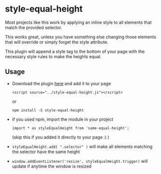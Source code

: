 # style-equal-height

Most projects like this work by applying an inline style to all elements that match the provided selector.

This works great, unless you have something else changing those elements that will override or simply forget the style attribute.

This plugin will append a style tag to the bottom of your page with the necessary style rules to make the heights equal.


## Usage

- Download the plugin [here](https://github.com/pedroserra/style-equal-height/blob/master/dist/style-equal-height.js) and add it to your page

    `<script source="../style-equal-height.js"></script>`

  or

    `npm install -S style-equal-height`


- if you used npm, import the module in your project

    `import * as styleEqualHeight from 'same-equal-height'; `

    (skip this if you added it directly to your page :) )


- `styleEqualHeight.add( ".selector" )` will make all elements matching the selector have the same height

- `window.addEventListener('resize', styleEqualHeight.trigger)` will update if anytime the window is resized


